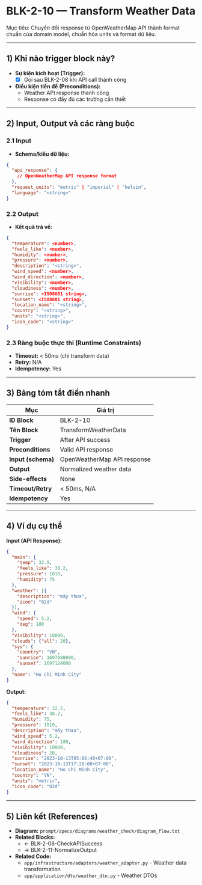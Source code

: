 # BLK-2-10 — Transform Weather Data

Mục tiêu: Chuyển đổi response từ OpenWeatherMap API thành format chuẩn của domain model, chuẩn hóa units và format dữ liệu.

---

## 1) Khi nào trigger block này?

- **Sự kiện kích hoạt (Trigger):**
  - [x] Gọi sau BLK-2-08 khi API call thành công

- **Điều kiện tiền đề (Preconditions):**
  - Weather API response thành công
  - Response có đầy đủ các trường cần thiết

---

## 2) Input, Output và các ràng buộc

### 2.1 Input
- **Schema/kiểu dữ liệu:**
```json
{
  "api_response": {
    // OpenWeatherMap API response format
  },
  "request_units": "metric" | "imperial" | "kelvin",
  "language": "<string>"
}
```

### 2.2 Output
- **Kết quả trả về:**
```json
{
  "temperature": <number>,
  "feels_like": <number>,
  "humidity": <number>,
  "pressure": <number>,
  "description": "<string>",
  "wind_speed": <number>,
  "wind_direction": <number>,
  "visibility": <number>,
  "cloudiness": <number>,
  "sunrise": <ISO8601 string>,
  "sunset": <ISO8601 string>,
  "location_name": "<string>",
  "country": "<string>",
  "units": "<string>",
  "icon_code": "<string>"
}
```

### 2.3 Ràng buộc thực thi (Runtime Constraints)
- **Timeout:** < 50ms (chỉ transform data)
- **Retry:** N/A
- **Idempotency:** Yes

---

## 3) Bảng tóm tắt điền nhanh
| Mục | Giá trị |
|---|---|
| **ID Block** | BLK-2-10 |
| **Tên Block** | TransformWeatherData |
| **Trigger** | After API success |
| **Preconditions** | Valid API response |
| **Input (schema)** | OpenWeatherMap API response |
| **Output** | Normalized weather data |
| **Side-effects** | None |
| **Timeout/Retry** | < 50ms, N/A |
| **Idempotency** | Yes |

---

## 4) Ví dụ cụ thể

**Input (API Response):**
```json
{
  "main": {
    "temp": 32.5,
    "feels_like": 38.2,
    "pressure": 1010,
    "humidity": 75
  },
  "weather": [{
    "description": "mây thưa",
    "icon": "02d"
  }],
  "wind": {
    "speed": 5.2,
    "deg": 180
  },
  "visibility": 10000,
  "clouds": {"all": 20},
  "sys": {
    "country": "VN",
    "sunrise": 1697080000,
    "sunset": 1697124000
  },
  "name": "Ho Chi Minh City"
}
```

**Output:**
```json
{
  "temperature": 32.5,
  "feels_like": 38.2,
  "humidity": 75,
  "pressure": 1010,
  "description": "mây thưa",
  "wind_speed": 5.2,
  "wind_direction": 180,
  "visibility": 10000,
  "cloudiness": 20,
  "sunrise": "2023-10-13T05:06:40+07:00",
  "sunset": "2023-10-13T17:20:00+07:00",
  "location_name": "Ho Chi Minh City",
  "country": "VN",
  "units": "metric",
  "icon_code": "02d"
}
```

---

## 5) Liên kết (References)
- **Diagram:** `prompt/specs/diagrams/weather_check/diagram_flow.txt`
- **Related Blocks:**
  - ← BLK-2-08-CheckAPISuccess
  - → BLK-2-11-NormalizeOutput
- **Related Code:**
  - `app/infrastructure/adapters/weather_adapter.py` - Weather data transformation
  - `app/application/dto/weather_dto.py` - Weather DTOs



